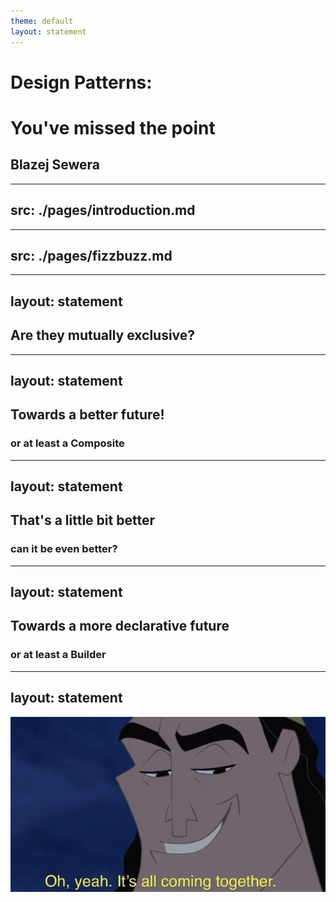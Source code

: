 ```yaml
---
theme: default
layout: statement
---
```


# Design Patterns:
# You've missed the point

<v-click>

## Blazej Sewera

</v-click>

---
src: ./pages/introduction.md
---

---
src: ./pages/fizzbuzz.md
---

---
layout: statement
---

## Are they mutually exclusive?

---
layout: statement
---

## Towards a better future!

<v-click>

### or at least a Composite

</v-click>

---
layout: statement
---

## That's a little bit better

<v-click>

### can it be even better?

</v-click>

---
layout: statement
---

## Towards a more declarative future

<v-click>

### or at least a Builder

</v-click>

---
layout: statement
---

<div class="flex">
    <img
    class="w-100 mx-auto"
    src="/img/its-all-coming-together.jpg"
    />
</div>
